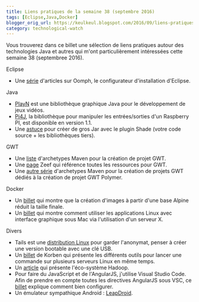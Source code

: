 ```yaml
---
title: Liens pratiques de la semaine 38 (septembre 2016)
tags: [Eclipse,Java,Docker]
blogger_orig_url: https://keulkeul.blogspot.com/2016/09/liens-pratiques-des-dernieres-semaines.html
category: technological-watch
---
```


Vous trouverez dans ce billet une sélection de liens pratiques autour des technologies Java et autres qui m'ont particulièrement intéressées cette semaine 38 (septembree 2016).

Eclipse

* Une [série](http://codeandme.blogspot.fr/p/oomph-articles.html) d'articles sur Oomph, le configurateur d'installation d'Eclipse.

Java

* [PlayN](http://playn.io/) est une bibliothèque graphique Java pour le développement de jeux vidéos.
* [Pi4J](http://www.savagehomeautomation.com/projects/pi4j-version-11-released.html), la bibliothèque pour manipuler les entrées/sorties d'un Raspberry PI, est disponible en version 1.1.
* Une [astuce](http://howtodoinjava.com/maven/maven-shade-plugin-create-uberfat-jar-example/) pour créer de gros Jar avec le plugin Shade (votre code source + les bibliothèques tiers).

GWT

* Une [liste](https://github.com/branflake2267/Archetypes) d'archetypes Maven pour la création de projet GWT.
* Une [page](https://gwt.zeef.com/awesomegwt) Zeef qui référence toutes les ressources pour GWT.
* Une [autre série](https://github.com/gwidgets/gwt-archetypes) d'archetypes Maven pour la création de projets GWT dédiés à la création de projet GWT Polymer.

Docker

* Un [billet](http://nickjanetakis.com/blog/alpine-based-docker-images-make-a-difference-in-real-world-apps) qui montre que la création d'images à partir d'une base Alpine réduit la taille finale.
* Un [billet](http://blog.alexellis.io/linux-desktop-on-mac/) qui montre comment utiliser les applications Linux avec interface graphique sous Mac via l'utilisation d'un serveur X.

Divers

* Tails est une [distribution Linux](https://tails.boum.org/) pour garder l'anonymat, penser à créer une version bootable avec une clé USB.
* Un [billet](http://korben.info/comment-lancer-une-commande-sur-plusieurs-serveurs-linux-en-meme-temps.html) de Korben qui présente les différents outils pour lancer une commande sur plusieurs serveurs Linux en même temps.
* Un [article](https://examples.javacodegeeks.com/enterprise-java/apache-hadoop/hadoop-ecosystem-explained/) qui présente l'éco-système Hadoop.
* Pour faire du JavaScript et de l'AngularJS, j'utilise Visual Studio Code. Afin de prendre en compte toutes les directives AngularJS sous VSC, ce [billet](http://www.bardev.com/2016/06/21/using-visual-studio-code-ceate-angularjs-applications/) explique comment bien configurer.
* Un émulateur sympathique Android : [LeapDroid](http://www.leapdroid.com/).